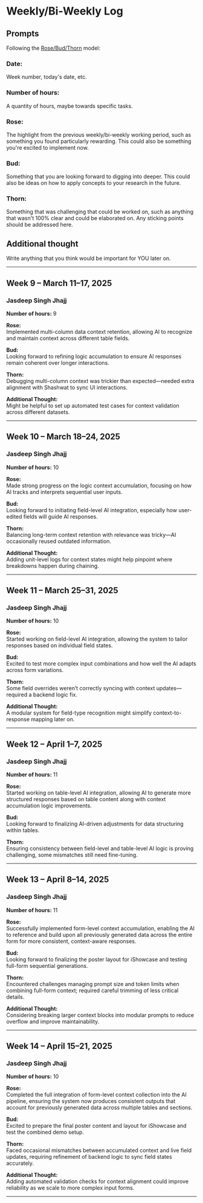 # Weekly/Bi-Weekly Log

## Prompts
Following the [Rose/Bud/Thorn](https://www.panoramaed.com/blog/rose-bud-thorn-activity-and-worksheet#:~:text=%22Rose%2C%20Bud%2C%20Thorn%22%20is%20a%20mindful%20design%2D,day%2C%20week%2C%20or%20month.) model:

### Date: 
Week number, today's date, etc. 


### Number of hours: 
A quantity of hours, maybe towards specific tasks. 

### Rose:
The highlight from the previous weekly/bi-weekly working period, such as something you found particularly rewarding. This could also be something you're excited to implement now.

### Bud: 
Something that you are looking forward to digging into deeper. This could also be ideas on how to apply concepts to your research in the future. 

### Thorn: 
Something that was challenging that could be worked on, such as anything that wasn't 100% clear and could be elaborated on. Any sticking points should be addressed here. 

## Additional thought
Write anything that you think would be important for YOU later on.

---



## Week 9 – March 11–17, 2025

### Jasdeep Singh Jhajj

**Number of hours:** 9

**Rose:**  
Implemented multi-column data context retention, allowing AI to recognize and maintain context across different table fields.

**Bud:**  
Looking forward to refining logic accumulation to ensure AI responses remain coherent over longer interactions.

**Thorn:**  
Debugging multi-column context was trickier than expected—needed extra alignment with Shashwat to sync UI interactions.

**Additional Thought:**  
Might be helpful to set up automated test cases for context validation across different datasets.

---

## Week 10 – March 18–24, 2025

### Jasdeep Singh Jhajj

**Number of hours:** 10

**Rose:**  
Made strong progress on the logic context accumulation, focusing on how AI tracks and interprets sequential user inputs.

**Bud:**  
Looking forward to initiating field-level AI integration, especially how user-edited fields will guide AI responses.

**Thorn:**  
Balancing long-term context retention with relevance was tricky—AI occasionally reused outdated information.

**Additional Thought:**  
Adding unit-level logs for context states might help pinpoint where breakdowns happen during chaining.

---

## Week 11 – March 25–31, 2025

### Jasdeep Singh Jhajj

**Number of hours:** 10

**Rose:**  
Started working on field-level AI integration, allowing the system to tailor responses based on individual field states.

**Bud:**  
Excited to test more complex input combinations and how well the AI adapts across form variations.

**Thorn:**  
Some field overrides weren’t correctly syncing with context updates—required a backend logic fix.

**Additional Thought:**  
A modular system for field-type recognition might simplify context-to-response mapping later on.

---

## Week 12 – April 1–7, 2025

### Jasdeep Singh Jhajj

**Number of hours:** 11

**Rose:**  
Started working on table-level AI integration, allowing AI to generate more structured responses based on table content along with context accumulation logic improvements.

**Bud:**  
Looking forward to finalizing AI-driven adjustments for data structuring within tables.

**Thorn:**  
Ensuring consistency between field-level and table-level AI logic is proving challenging, some mismatches still need fine-tuning.

---

## Week 13 – April 8–14, 2025

### Jasdeep Singh Jhajj

**Number of hours:** 11

**Rose:**  
Successfully implemented form-level context accumulation, enabling the AI to reference and build upon all previously generated data across the entire form for more consistent, context-aware responses.

**Bud:**  
Looking forward to finalizing the poster layout for iShowcase and testing full-form sequential generations.

**Thorn:**  
Encountered challenges managing prompt size and token limits when combining full-form context; required careful trimming of less critical details.

**Additional Thought:**  
Considering breaking larger context blocks into modular prompts to reduce overflow and improve maintainability.

---

## Week 14 – April 15–21, 2025

### Jasdeep Singh Jhajj

**Number of hours:** 10

**Rose:**  
Completed the full integration of form-level context collection into the AI pipeline, ensuring the system now produces consistent outputs that account for previously generated data across multiple tables and sections.

**Bud:**  
Excited to prepare the final poster content and layout for iShowcase and test the combined demo setup.

**Thorn:**  
Faced occasional mismatches between accumulated context and live field updates, requiring refinement of backend logic to sync field states accurately.

**Additional Thought:**  
Adding automated validation checks for context alignment could improve reliability as we scale to more complex input forms.

---